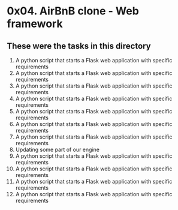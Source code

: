 # 0x04. AirBnB clone - Web framework
## These were the tasks in this directory 

1. A python script that starts a Flask web application with specific requirements         
2. A python script that starts a Flask web application with specific requirements
3. A python script that starts a Flask web application with specific requirements
4. A python script that starts a Flask web application with specific requirements
5. A python script that starts a Flask web application with specific requirements
6. A python script that starts a Flask web application with specific requirements
7. A python script that starts a Flask web application with specific requirements
8. Updating some part of our engine
9. A python script that starts a Flask web application with specific requirements
10. A python script that starts a Flask web application with specific requirements
11. A python script that starts a Flask web application with specific requirements
12. A python script that starts a Flask web application with specific requirements